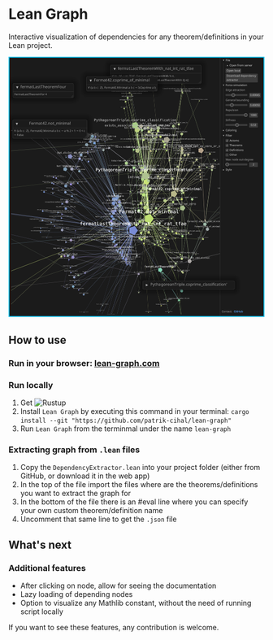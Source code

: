 # Lean Graph

Interactive visualization of dependencies for any theorem/definitions in your Lean project.


![Fermat last theorem four](fermat-last-theorem-4-example.png)

## How to use

### Run in your browser: [lean-graph.com](https://lean-graph.com/)

### Run locally
1. Get ![Rustup](https://rustup.rs/)
2. Install `Lean Graph` by executing this command in your terminal: ```cargo install --git "https://github.com/patrik-cihal/lean-graph"```
3. Run `Lean Graph` from the terminmal under the name `lean-graph`

### Extracting graph from `.lean` files
1. Copy the `DependencyExtractor.lean` into your project folder (either from GitHub, or download it in the web app)
2. In the top of the file import the files where are the theorems/definitions you want to extract the graph for
3. In the bottom of the file there is an #eval line where you can specify your own custom theorem/definition name
4. Uncomment that same line to get the `.json` file

## What's next

### Additional features
- After clicking on node, allow for seeing the documentation
- Lazy loading of depending nodes
- Option to visualize any Mathlib constant, without the need of running script locally

If you want to see these features, any contribution is welcome.
